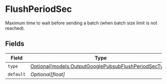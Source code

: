 # FlushPeriodSec

Maximum time to wait before sending a batch (when batch size limit is not reached).


## Fields

| Field                                                                                                      | Type                                                                                                       | Required                                                                                                   | Description                                                                                                |
| ---------------------------------------------------------------------------------------------------------- | ---------------------------------------------------------------------------------------------------------- | ---------------------------------------------------------------------------------------------------------- | ---------------------------------------------------------------------------------------------------------- |
| `type`                                                                                                     | [Optional[models.OutputGooglePubsubFlushPeriodSecType]](../models/outputgooglepubsubflushperiodsectype.md) | :heavy_minus_sign:                                                                                         | N/A                                                                                                        |
| `default`                                                                                                  | *Optional[float]*                                                                                          | :heavy_minus_sign:                                                                                         | N/A                                                                                                        |